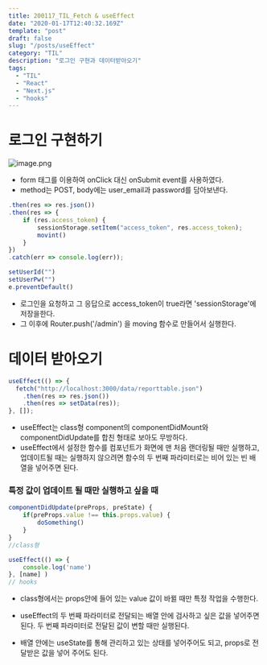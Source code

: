 ```yaml
---
title: 200117_TIL_Fetch & useEffect
date: "2020-01-17T12:40:32.169Z"
template: "post"
draft: false
slug: "/posts/useEffect"
category: "TIL"
description: "로그인 구현과 데이터받아오기"
tags:
  - "TIL"
  - "React"
  - "Next.js"
  - "hooks"
---
```


# 로그인 구현하기

![image.png](https://images.velog.io/post-images/jotang/0cbea150-386a-11ea-9f86-495f468882a8/image.png)

- form 태그를 이용하여 onClick 대신 onSubmit event를 사용하였다.
- method는 POST, body에는 user_email과 password를 담아보낸다.

```jsx
.then(res => res.json())
.then(res => {
	if (res.access_token) {
    	sessionStorage.setItem("access_token", res.access_token);
        movint()
    }
})
.catch(err => console.log(err));

setUserId("")
setUserPw("")
e.preventDefault()
```

- 로그인을 요청하고 그 응답으로 access_token이 true라면 'sessionStorage'에 저장을한다.
- 그 이후에 Router.push('/admin') 을 moving 함수로 만들어서 실행한다.

# 데이터 받아오기

```jsx
useEffect(() => {
  fetch("http://localhost:3000/data/reporttable.json")
    .then(res => res.json())
    .then(res => setData(res));
}, []);
```

- useEffect는 class형 component의 componentDidMount와 componentDidUpdate를 합친 형태로 보아도 무방하다.
- useEffect에서 설정한 함수를 컴포넌트가 화면에 맨 처음 랜더링될 때만 실행하고, 업데이트될 때는 실행하지 않으려면 함수의 두 번째 파라미터로는 비어 있는 빈 배열을 넣어주면 된다.

### 특정 값이 업데이트 될 때만 실행하고 싶을 때

```jsx
componentDidUpdate(preProps, preState) {
	if(preProps.value !== this.props.value) {
    	doSomething()
    }
}
//class형

useEffect(() => {
	console.log('name')
}, [name] )
// hooks
```

- class형에서는 props안에 들어 있는 value 값이 바뀔 때만 특정 작업을 수행한다.

- useEffect의 두 번째 파라미터로 전달되는 배열 안에 검사하고 싶은 값을 넣어주면 된다. 두 번째 파라미터로 전달된 값이 변할 때만 실행된다.
- 배열 안에는 useState를 통해 관리하고 있는 상태를 넣어주어도 되고, props로 전달받은 값을 넣어 주어도 된다.
